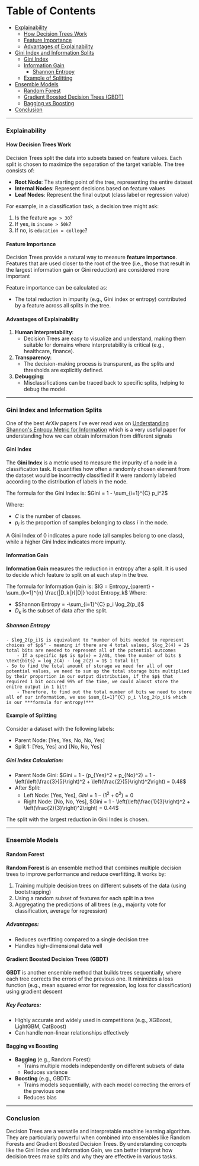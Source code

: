 

# Table of Contents
- [Explainability](#explainability)
  - [How Decision Trees Work](#how-decision-trees-work)
  - [Feature Importance](#feature-importance)
  - [Advantages of Explainability](#advantages-of-explainability)
- [Gini Index and Information Splits](#gini-index-and-information-splits)
  - [Gini Index](#gini-index)
  - [Information Gain](#information-gain)
    - [Shannon Entropy](#shannon-entropy)
  - [Example of Splitting](#example-of-splitting)
- [Ensemble Models](#ensemble-models)
  - [Random Forest](#random-forest)
  - [Gradient Boosted Decision Trees (GBDT)](#gradient-boosted-decision-trees-gbdt)
  - [Bagging vs Boosting](#bagging-vs-boosting)
- [Conclusion](#conclusion)

---

### Explainability

#### How Decision Trees Work
Decision Trees split the data into subsets based on feature values. Each split is chosen to maximize the separation of the target variable. The tree consists of:
- **Root Node**: The starting point of the tree, representing the entire dataset
- **Internal Nodes**: Represent decisions based on feature values
- **Leaf Nodes**: Represent the final output (class label or regression value)

For example, in a classification task, a decision tree might ask:
1. Is the feature `age > 30`?
2. If yes, is `income > 50k`?
3. If no, is `education = college`?

#### Feature Importance
Decision Trees provide a natural way to measure **feature importance**. Features that are used closer to the root of the tree (i.e., those that result in the largest information gain or Gini reduction) are considered more important

Feature importance can be calculated as:
- The total reduction in impurity (e.g., Gini index or entropy) contributed by a feature across all splits in the tree.

#### Advantages of Explainability
1. **Human Interpretability**:
   - Decision Trees are easy to visualize and understand, making them suitable for domains where interpretability is critical (e.g., healthcare, finance).
2. **Transparency**:
   - The decision-making process is transparent, as the splits and thresholds are explicitly defined.
3. **Debugging**:
   - Misclassifications can be traced back to specific splits, helping to debug the model.

---

### Gini Index and Information Splits
One of the best ArXiv papers I've ever read was on [Understanding Shannon's Entropy Metric for Information](https://arxiv.org/pdf/1405.2061) which is a very useful paper for understanding how we can obtain information from different signals

#### Gini Index
The **Gini Index** is a metric used to measure the impurity of a node in a classification task. It quantifies how often a randomly chosen element from the dataset would be incorrectly classified if it were randomly labeled according to the distribution of labels in the node.

The formula for the Gini Index is:
$Gini = 1 - \sum_{i=1}^{C} p_i^2$

Where:
- $C$ is the number of classes.
- $p_i$ is the proportion of samples belonging to class $i$ in the node.

A Gini Index of 0 indicates a pure node (all samples belong to one class), while a higher Gini Index indicates more impurity.

#### Information Gain
**Information Gain** measures the reduction in entropy after a split. It is used to decide which feature to split on at each step in the tree.

The formula for Information Gain is:
$IG = Entropy_{parent} - \sum_{k=1}^{n} \frac{|D_k|}{|D|} \cdot Entropy_k$
Where:
- $Shannon Entropy = -\sum_{i=1}^{C} p_i \log_2(p_i)$
- $D_k$ is the subset of data after the split.

##### Shannon Entropy
    - $log_2(p_i)$ is equivalent to "number of bits needed to represent choices of $p$" - meaning if there are 4 total values, $log_2(4) = 2$ total bits are needed to represent all of the potential outcomes
        - If a specific $p$ is $p(x) = 2/4$, then the number of bits $ \text{bits} = log_2(4) - log_2(2) = 1$ 1 total bit
    - So to find the total amount of storage we need for all of our potential values, we need to sum up the total storage bits multiplied by their proportion in our output distribution, if the $p$ that required 1 bit occured 99% of the time, we could almost store the enitre output in 1 bit!
        - Therefore, to find out the total number of bits we need to store all of our information, we use $sum_{i=1}^{C} p_i \log_2(p_i)$ which is our ***formula for entropy!***

#### Example of Splitting
Consider a dataset with the following labels:
- Parent Node: [Yes, Yes, No, No, Yes]
- Split 1: [Yes, Yes] and [No, No, Yes]

##### Gini Index Calculation:
- Parent Node Gini:
$Gini = 1 - (p_{Yes}^2 + p_{No}^2) = 1 - \left(\left(\frac{3}{5}\right)^2 + \left(\frac{2}{5}\right)^2\right) = 0.48$
- After Split:
  - Left Node: [Yes, Yes], $Gini = 1 - (1^2 + 0^2) = 0$
  - Right Node: [No, No, Yes], $Gini = 1 - \left(\left(\frac{1}{3}\right)^2 + \left(\frac{2}{3}\right)^2\right) = 0.44$

The split with the largest reduction in Gini Index is chosen.

---

### Ensemble Models

#### Random Forest
**Random Forest** is an ensemble method that combines multiple decision trees to improve performance and reduce overfitting. It works by:
1. Training multiple decision trees on different subsets of the data (using bootstrapping)
2. Using a random subset of features for each split in a tree
3. Aggregating the predictions of all trees (e.g., majority vote for classification, average for regression)

##### Advantages:
- Reduces overfitting compared to a single decision tree
- Handles high-dimensional data well

#### Gradient Boosted Decision Trees (GBDT)
**GBDT** is another ensemble method that builds trees sequentially, where each tree corrects the errors of the previous one. It minimizes a loss function (e.g., mean squared error for regression, log loss for classification) using gradient descent

##### Key Features:
- Highly accurate and widely used in competitions (e.g., XGBoost, LightGBM, CatBoost)
- Can handle non-linear relationships effectively

#### Bagging vs Boosting
- **Bagging** (e.g., Random Forest):
  - Trains multiple models independently on different subsets of data
  - Reduces variance
- **Boosting** (e.g., GBDT):
  - Trains models sequentially, with each model correcting the errors of the previous one
  - Reduces bias

---

### Conclusion
Decision Trees are a versatile and interpretable machine learning algorithm. They are particularly powerful when combined into ensembles like Random Forests and Gradient Boosted Decision Trees. By understanding concepts like the Gini Index and Information Gain, we can better interpret how decision trees make splits and why they are effective in various tasks.